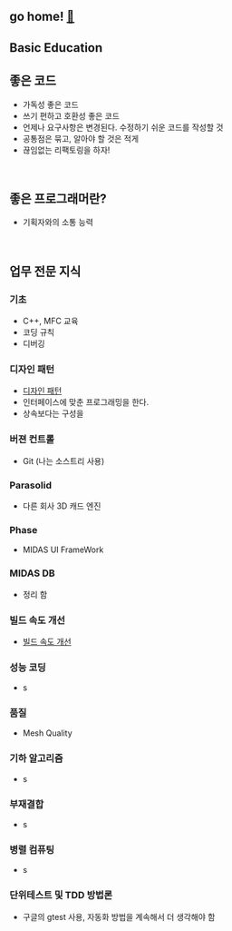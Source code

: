 
## go home! [:house_with_garden:](https://github.com/wnsgml972/midas_log)

## Basic Education

## 좋은 코드

 * 가독성 좋은 코드
 * 쓰기 편하고 호환성 좋은 코드
 * 언제나 요구사항은 변경된다. 수정하기 쉬운 코드를 작성할 것
 * 공통점은 묶고, 알아야 할 것은 적게
 * 끊임없는 리팩토링을 하자!

<br/>

## 좋은 프로그래머란?

 * 기획자와의 소통 능력


<br/>

## 업무 전문 지식

### 기초
 * C++, MFC 교육
 * 코딩 규칙
 * 디버깅

### 디자인 패턴
 * [디자인 패턴](./DesignPattern.md)
 * 인터페이스에 맞춘 프로그래밍을 한다.
 * 상속보다는 구성을

### 버젼 컨트롤
 * Git (나는 소스트리 사용)

### Parasolid
 * 다른 회사 3D 캐드 엔진

### Phase
 * MIDAS UI FrameWork

### MIDAS DB
 * 정리 함

### 빌드 속도 개선
 * [빌드 속도 개선](./Build.md)

### 성능 코딩
 * s

### 품질
  * Mesh Quality

### 기하 알고리즘
 * s

### 부재결합
 * s

### 병렬 컴퓨팅
 * s

### 단위테스트 및 TDD 방법론
 * 구글의 gtest 사용, 자동화 방법을 계속해서 더 생각해야 함
